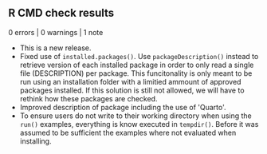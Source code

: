 ## R CMD check results

0 errors | 0 warnings | 1 note

* This is a new release.
* Fixed use of `installed.packages()`. Use `packageDescription()` instead to retrieve version of each installed package in order to only read a single file (DESCRIPTION) per package. 
This funcitonality is only meant to be run using an installation folder with a limitied ammount of approved packages installed. 
If this solution is still not allowed, we will have to rethink how these packages are checked.
* Improved description of package including the use of 'Quarto'.
* To ensure users do not write to their working directory when using the `run()` examples, everything is know executed
in `tempdir()`. Before it was assumed to be sufficient the examples where not evaluated when installing.
